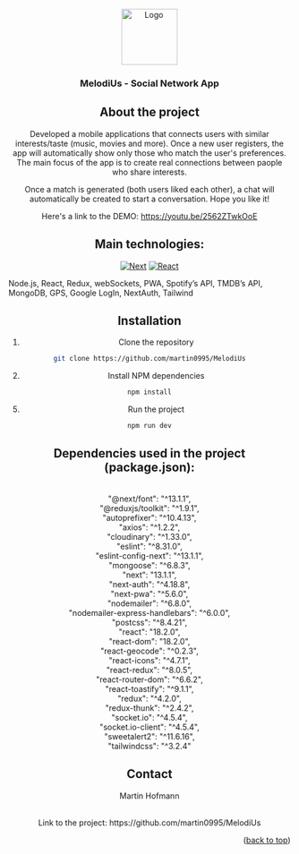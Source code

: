 <!-- PROJECT LOGO -->
<br />
<div align="center">
  <a href="https://github.com/martin0995/MelodiUs">
    <img src="https://img.freepik.com/free-icon/dj-lover_318-49361.jpg" alt="Logo" width="100" height="100">
  </a>

  <h3 align="center">MelodiUs - Social Network App</h3>

<!-- ABOUT THE PROJECT -->
## About the project

Developed a mobile applications that connects users with similar interests/taste (music, movies and more). Once a new user registers, the app will automatically show only those who match the user's preferences. The main focus of the app is to create real connections between paople who share interests.
  
 Once a match is generated (both users liked each other), a chat will automatically be created to start a conversation. Hope you like it!
 
 Here's a link to the DEMO: https://youtu.be/2562ZTwkOoE
 
## Main technologies:

 [![Next][Next.js]][Next-url]
 [![React][React.js]][React-url]


  <div>
   <p align="left"> Node.js, React, Redux, webSockets, PWA, Spotify’s API, TMDB’s API, MongoDB, GPS, Google LogIn, NextAuth, Tailwind</p>
    
  </div>
  
  

<!-- GETTING STARTED -->

## Installation

   1. Clone the repository
   ```sh
   git clone https://github.com/martin0995/MelodiUs
   ```
   2. Install NPM dependencies
   ```sh
   npm install
   ```
  5. Run the project
   ```sh
  npm run dev
   ```
   
   
   ## Dependencies used in the project (package.json):
  
 
  <br />
    "@next/font": "^13.1.1",<br />
    "@reduxjs/toolkit": "^1.9.1",<br />
    "autoprefixer": "^10.4.13",<br />
    "axios": "^1.2.2",<br />
    "cloudinary": "^1.33.0",<br />
    "eslint": "^8.31.0",<br />
    "eslint-config-next": "^13.1.1",<br />
    "mongoose": "^6.8.3",<br />
    "next": "13.1.1",<br />
    "next-auth": "^4.18.8",<br />
    "next-pwa": "^5.6.0",<br />
    "nodemailer": "^6.8.0",<br />
    "nodemailer-express-handlebars": "^6.0.0",<br />
    "postcss": "^8.4.21",<br />
    "react": "18.2.0",<br />
    "react-dom": "18.2.0",<br />
    "react-geocode": "^0.2.3",<br />
    "react-icons": "^4.7.1",<br />
    "react-redux": "^8.0.5",<br />
    "react-router-dom": "^6.6.2",<br />
    "react-toastify": "^9.1.1",<br />
    "redux": "^4.2.0",<br />
    "redux-thunk": "^2.4.2",<br />
    "socket.io": "^4.5.4",<br />
    "socket.io-client": "^4.5.4",<br />
    "sweetalert2": "^11.6.16",<br />
    "tailwindcss": "^3.2.4"<br />



<!-- CONTACT -->
## Contact


  Martin Hofmann
  
  
  <br>
Link to the project: https://github.com/martin0995/MelodiUs

<p align="right">(<a href="#readme-top">back to top</a>)</p>






<!-- MARKDOWN LINKS & IMAGES -->
<!-- https://www.markdownguide.org/basic-syntax/#reference-style-links -->
[contributors-shield]: https://img.shields.io/github/contributors/othneildrew/Best-README-Template.svg?style=for-the-badge
[contributors-url]: https://github.com/othneildrew/Best-README-Template/graphs/contributors
[forks-shield]: https://img.shields.io/github/forks/othneildrew/Best-README-Template.svg?style=for-the-badge
[forks-url]: https://github.com/othneildrew/Best-README-Template/network/members
[stars-shield]: https://img.shields.io/github/stars/othneildrew/Best-README-Template.svg?style=for-the-badge
[stars-url]: https://github.com/othneildrew/Best-README-Template/stargazers
[issues-shield]: https://img.shields.io/github/issues/othneildrew/Best-README-Template.svg?style=for-the-badge
[issues-url]: https://github.com/othneildrew/Best-README-Template/issues
[license-shield]: https://img.shields.io/github/license/othneildrew/Best-README-Template.svg?style=for-the-badge
[license-url]: https://github.com/othneildrew/Best-README-Template/blob/master/LICENSE.txt
[linkedin-shield]: https://img.shields.io/badge/-LinkedIn-black.svg?style=for-the-badge&logo=linkedin&colorB=555
[linkedin-url]: https://linkedin.com/in/othneildrew
[product-screenshot]: images/screenshot.png
[React.js]: https://img.shields.io/badge/React-20232A?style=for-the-badge&logo=react&logoColor=61DAFB
[React-url]: https://reactjs.org/
[Next.js]: https://img.shields.io/badge/next.js-000000?style=for-the-badge&logo=nextdotjs&logoColor=white
[Next-url]: https://nextjs.org/
  
  

